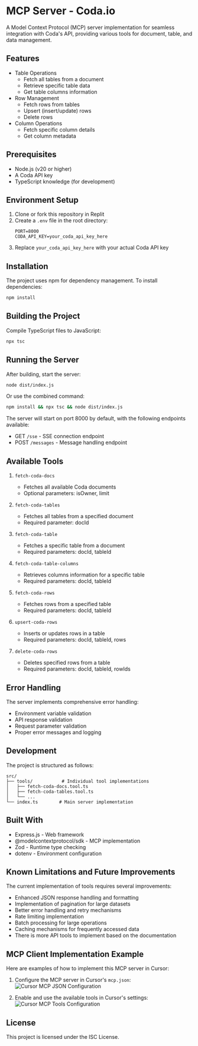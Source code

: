 
# MCP Server - Coda.io

A Model Context Protocol (MCP) server implementation for seamless integration with Coda's API, providing various tools for document, table, and data management.

## Features

- Table Operations
  - Fetch all tables from a document
  - Retrieve specific table data
  - Get table columns information
- Row Management
  - Fetch rows from tables
  - Upsert (insert/update) rows
  - Delete rows
- Column Operations
  - Fetch specific column details
  - Get column metadata

## Prerequisites

- Node.js (v20 or higher)
- A Coda API key
- TypeScript knowledge (for development)

## Environment Setup

1. Clone or fork this repository in Replit
2. Create a `.env` file in the root directory:
   ```
   PORT=8000
   CODA_API_KEY=your_coda_api_key_here
   ```
3. Replace `your_coda_api_key_here` with your actual Coda API key

## Installation

The project uses npm for dependency management. To install dependencies:

```bash
npm install
```

## Building the Project

Compile TypeScript files to JavaScript:

```bash
npx tsc
```

## Running the Server

After building, start the server:

```bash
node dist/index.js
```

Or use the combined command:

```bash
npm install && npx tsc && node dist/index.js
```

The server will start on port 8000 by default, with the following endpoints available:
- GET `/sse` - SSE connection endpoint
- POST `/messages` - Message handling endpoint

## Available Tools

1. `fetch-coda-docs`
   - Fetches all available Coda documents
   - Optional parameters: isOwner, limit

2. `fetch-coda-tables`
   - Fetches all tables from a specified document
   - Required parameter: docId

3. `fetch-coda-table`
   - Fetches a specific table from a document
   - Required parameters: docId, tableId

4. `fetch-coda-table-columns`
   - Retrieves columns information for a specific table
   - Required parameters: docId, tableId

5. `fetch-coda-rows`
   - Fetches rows from a specified table
   - Required parameters: docId, tableId

6. `upsert-coda-rows`
   - Inserts or updates rows in a table
   - Required parameters: docId, tableId, rows

7. `delete-coda-rows`
   - Deletes specified rows from a table
   - Required parameters: docId, tableId, rowIds

## Error Handling

The server implements comprehensive error handling:
- Environment variable validation
- API response validation
- Request parameter validation
- Proper error messages and logging

## Development

The project is structured as follows:
```
src/
├── tools/           # Individual tool implementations
│   ├── fetch-coda-docs.tool.ts
│   ├── fetch-coda-tables.tool.ts
│   └── ...
└── index.ts        # Main server implementation
```

## Built With

- Express.js - Web framework
- @modelcontextprotocol/sdk - MCP implementation
- Zod - Runtime type checking
- dotenv - Environment configuration

## Known Limitations and Future Improvements

The current implementation of tools requires several improvements:
- Enhanced JSON response handling and formatting
- Implementation of pagination for large datasets
- Better error handling and retry mechanisms
- Rate limiting implementation
- Batch processing for large operations
- Caching mechanisms for frequently accessed data
- There is more API tools to implement based on the documentation

## MCP Client Implementation Example

Here are examples of how to implement this MCP server in Cursor:

1. Configure the MCP server in Cursor's `mcp.json`:
![Cursor MCP JSON Configuration](attached_assets/Captura%20de%20Tela%202025-04-15%20às%201.57.30%20PM.png)

2. Enable and use the available tools in Cursor's settings:
![Cursor MCP Tools Configuration](attached_assets/Captura%20de%20Tela%202025-04-15%20às%201.57.53%20PM.png)

## License

This project is licensed under the ISC License.
